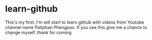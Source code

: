 # learn-github
This's my first.
I'm will start to learn github with videos from Youtube channel name Patiphan Phengpao.
If you see this give me a chance to change myself.
thank for coming

